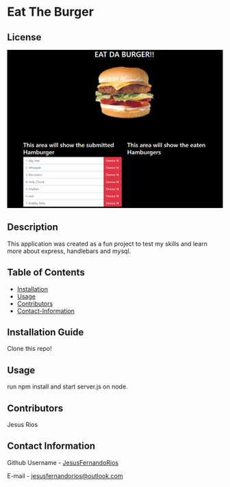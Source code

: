 # Eat The Burger            
## License 
                                 
![burger](public/assets/img/Untitled.png)

## Description
This application was created as a fun project to test my skills and learn more about express, handlebars and mysql.

## Table of Contents
* [Installation](#Installation-Guide)
* [Usage](#Usage)
* [Contributors](#Contributors)
* [Contact-Information](#contact-Information)

## Installation Guide
Clone this repo!
        
## Usage
run npm install and start server.js on node.
        
## Contributors
Jesus Rios

## Contact Information
Github Username - [JesusFernandoRios](http://github.com/JesusFernandoRios)

E-mail - jesusfernandorios@outlook.com
